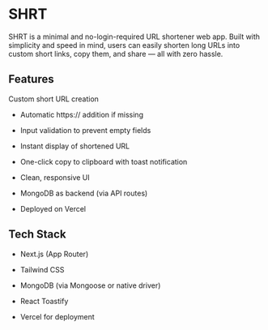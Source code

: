 # SHRT
SHRT is a minimal and no-login-required URL shortener web app. Built with simplicity and speed in mind, users can easily shorten long URLs into custom short links, copy them, and share — all with zero hassle.

## Features
Custom short URL creation

- Automatic https:// addition if missing

- Input validation to prevent empty fields

- Instant display of shortened URL

- One-click copy to clipboard with toast notification

- Clean, responsive UI

- MongoDB as backend (via API routes)

- Deployed on Vercel

## Tech Stack
- Next.js (App Router)

- Tailwind CSS

- MongoDB (via Mongoose or native driver)

- React Toastify

- Vercel for deployment

